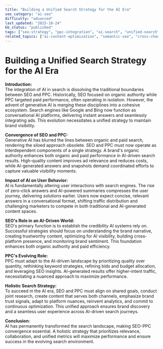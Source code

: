 ```yaml
---
title: "Building a Unified Search Strategy for the AI Era"
seo_category: "ai-seo"
difficulty: "advanced"
last_updated: "2025-10-24"
kb_status: "published"
tags: ["seo-strategy", "ppc-integration", "ai-search", "unified-search", "brand-visibility", "search-optimization"]
related_topics: ["ai-content-optimization", "semantic-seo", "cross-channel-marketing", "search-behavior", "digital-strategy"]
---
```


# Building a Unified Search Strategy for the AI Era

**Introduction:**  
The integration of AI in search is dissolving the traditional boundaries between SEO and PPC. Historically, SEO focused on organic authority while PPC targeted paid performance, often operating in isolation. However, the advent of generative AI is merging these disciplines into a cohesive ecosystem. Search engines like Google and Bing now function as conversational AI platforms, delivering instant answers and seamlessly integrating ads. This evolution necessitates a unified strategy to maintain brand visibility.

**Convergence of SEO and PPC:**  
Generative AI has blurred the lines between organic and paid search, rendering the siloed approach obsolete. SEO and PPC must now operate as interdependent components of a single strategy. A brand's organic authority enhances both organic and paid performance in AI-driven search results. High-quality content improves ad relevance and reduces costs, while AI-generated answers and snapshots demand coordinated efforts to capture valuable visibility moments.

**Impact of AI on User Behavior:**  
AI is fundamentally altering user interactions with search engines. The rise of zero-click answers and AI-powered summaries compresses the user journey, delivering solutions earlier. Users now expect concise, relevant answers in a conversational format, shifting traffic distribution and challenging marketers to compete in both traditional and AI-generated content spaces.

**SEO's Role in an AI-Driven World:**  
SEO's primary function is to establish the credibility AI systems rely on. Successful strategies should focus on understanding the brand narrative, creating trustworthy content, optimizing for AI visibility, building cross-platform presence, and monitoring brand sentiment. This foundation enhances both organic authority and paid efficiency.

**PPC's Evolving Role:**  
PPC must adapt to the AI-driven landscape by prioritizing quality over quantity, rethinking keyword strategies, refining bids and budget allocation, and leveraging SEO insights. AI-generated results offer higher-intent traffic, necessitating a nuanced approach to maximize performance.

**Holistic Search Strategy:**  
To succeed in the AI era, SEO and PPC must align on shared goals, conduct joint research, create content that serves both channels, emphasize brand trust signals, adapt to platform nuances, reinvent analytics, and commit to continuous optimization. This unified approach ensures brand discovery and a seamless user experience across AI-driven search journeys.

**Conclusion:**  
AI has permanently transformed the search landscape, making SEO-PPC convergence essential. A holistic strategy that prioritizes relevance, collaboration, and unified metrics will maximize performance and ensure success in the evolving search environment.